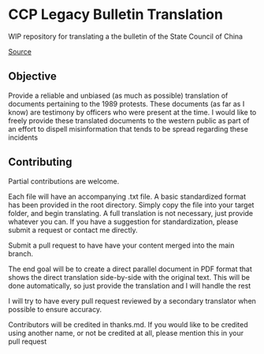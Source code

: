 # CCP Legacy Bulletin Translation
WIP repository for translating a the bulletin of the State Council of China 

[Source](http://www.gov.cn/zwgk/2011-11/09/content_1989024.htm)


## Objective 
Provide a reliable and unbiased (as much as possible) translation of documents pertaining to the 1989 protests. These documents (as far as I know) are testimony by officers who were present at the time. I would like to freely provide these translated documents to the western public as part of an effort to dispell misinformation that tends to be spread regarding these incidents

## Contributing
Partial contributions are welcome.

Each file will have an accompanying .txt file. A basic standardized format has been provided in the root directory. Simply copy the file into your target folder, and begin translating. A full translation is not necessary, just provide whatever you can. If you have a suggestion for standardization, please submit a request or contact me directly.

Submit a pull request to have have your content merged into the main branch.

The end goal will be to create a direct parallel document in PDF format that shows the direct translation side-by-side with the original text. This will be done automatically, so just provide the translation and I will handle the rest

I will try to have every pull request reviewed by a secondary translator when possible to ensure accuracy. 

Contributors will be credited in thanks.md. If you would like to be credited using another name, or not be credited at all, please mention this in your pull request
